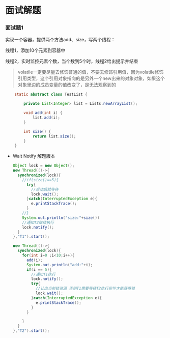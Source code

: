 面试解题
===
### 面试题1

  实现一个容器，提供两个方法add、size，写两个线程：

  线程1，添加10个元素到容器中

  线程2，实时监控元素个数，当个数到5个时，线程2给出提示并结束

  > volatile一定要尽量去修饰普通的值，不要去修饰引用值，因为volatile修饰引用类型，这个引用对象指向的是另外一个new出来的对象对象，如果这个对象里边的成员变量的值改变了，是无法观察到的
```java
    static abstract class TestList {

        private List<Integer> list = Lists.newArrayList();

        void add(int i) {
            list.add(i);
        }

        int size() {
            return list.size();
        }
    }
```
* Wait Notify 解题版本
  ```java
  Object lock = new Object();
  new Thread(()->{
    synchronized(lock){
      //if(size()==5){
        try{
          //启动后就等待
          lock.wait();
        }catch(InterruptedException e){
          e.printStackTrace();
        }
      //}
      System.out.println("size:"+size())
      //通知T2继续执行
      lock.notify();
    }
  },"T1").start();

  new Thread(()->{
    synchronized(lock){
      for(int i=0 ;i<10;i++){
        add(i);
        System.out.println("add:"+i);
        if(i == 5){
          //通知T1执行
          lock.notify();
          try{
            //让出当前锁资源 否则T1需要等待T2执行完毕才能获得锁            
            lock.wait();
          }catch(InterruptedException e){
            e.printStackTrace();
          }
        }

      }
    }
  },"T2").start();
  ```